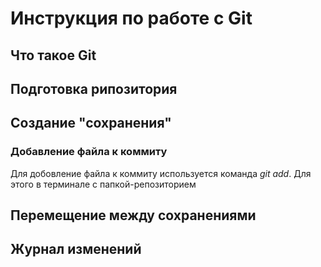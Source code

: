 # Инструкция по работе с Git

## Что такое Git

## Подготовка рипозитория

## Создание "сохранения"

### Добавление файла к коммиту
Для добовление файла к коммиту используется команда *git add*. Для этого в терминале с папкой-репозиторием

## Перемещение между сохранениями 

## Журнал изменений

##

##

##